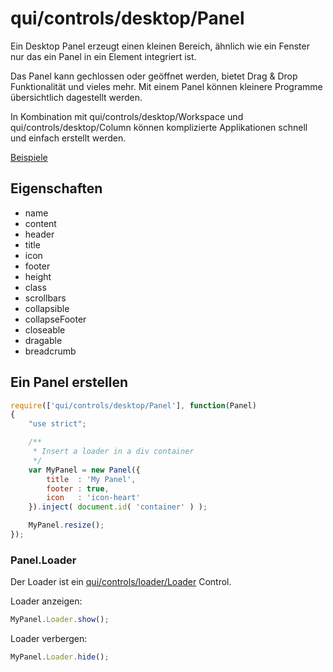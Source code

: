 # qui/controls/desktop/Panel

Ein Desktop Panel erzeugt einen kleinen Bereich,
ähnlich wie ein Fenster nur das ein Panel in ein Element integriert ist.

Das Panel kann gechlossen oder geöffnet werden, bietet Drag & Drop Funktionalität und vieles mehr.
Mit einem Panel können kleinere Programme übersichtlich dagestellt werden.

In Kombination mit qui/controls/desktop/Workspace und qui/controls/desktop/Column
können komplizierte Applikationen schnell und einfach erstellt werden.


[Beispiele](../examples/index.php?file=controls/desktop/panel)

## Eigenschaften

+ name
+ content
+ header
+ title
+ icon
+ footer
+ height
+ class
+ scrollbars
+ collapsible
+ collapseFooter
+ closeable
+ dragable
+ breadcrumb



## Ein Panel erstellen

```javascript
require(['qui/controls/desktop/Panel'], function(Panel)
{
    "use strict";

    /**
     * Insert a loader in a div container
     */
    var MyPanel = new Panel({
        title  : 'My Panel',
        footer : true,
        icon   : 'icon-heart'
    }).inject( document.id( 'container' ) );

    MyPanel.resize();
});
```

### Panel.Loader

Der Loader ist ein [qui/controls/loader/Loader](../examples/index.php?file=controls/loader/Loader) Control.

Loader anzeigen:

```javascript
MyPanel.Loader.show();
```

Loader verbergen:
```javascript
MyPanel.Loader.hide();
```
